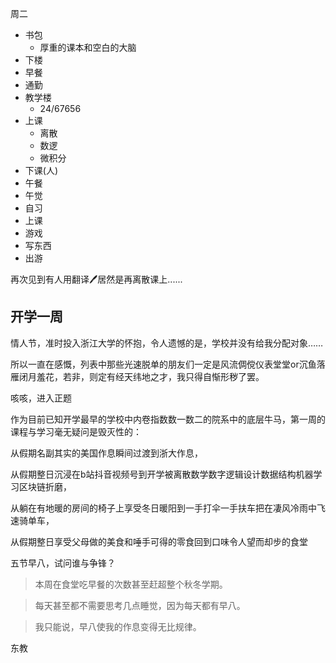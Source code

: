 周二

- 书包
    - 厚重的课本和空白的大脑
- 下楼
- 早餐
- 通勤
- 教学楼
    - 24/67656
- 上课
    - 离散
    - 数逻
    - 微积分
- 下课(人)
- 午餐
- 午觉
- 自习
- 上课
- 游戏
- 写东西
- 出游

再次见到有人用翻译🖊居然是再离散课上......


## 开学一周

情人节，准时投入浙江大学的怀抱，令人遗憾的是，学校并没有给我分配对象……

所以一直在感慨，列表中那些光速脱单的朋友们一定是风流倜傥仪表堂堂or沉鱼落雁闭月羞花，若非，则定有经天纬地之才，我只得自惭形秽了罢。

咳咳，进入正题

作为目前已知开学最早的学校中内卷指数数一数二的院系中的底层牛马，第一周的课程与学习毫无疑问是毁灭性的：

从假期名副其实的美国作息瞬间过渡到浙大作息，

从假期整日沉浸在b站抖音视频号到开学被离散数学数字逻辑设计数据结构机器学习区块链折磨，

从躺在有地暖的房间的椅子上享受冬日暖阳到一手打伞一手扶车把在凄风冷雨中飞速骑单车，

从假期整日享受父母做的美食和唾手可得的零食回到口味令人望而却步的食堂

五节早八，试问谁与争锋？

> 本周在食堂吃早餐的次数甚至赶超整个秋冬学期。

> 每天甚至都不需要思考几点睡觉，因为每天都有早八。

> 我只能说，早八使我的作息变得无比规律。

东教